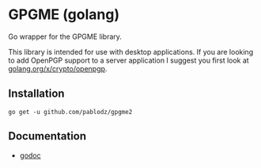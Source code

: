 # GPGME (golang)

Go wrapper for the GPGME library.

This library is intended for use with desktop applications. If you are looking to add OpenPGP support to a server application I suggest you first look at [golang.org/x/crypto/openpgp](https://godoc.org/golang.org/x/crypto/openpgp).

## Installation

    go get -u github.com/pablodz/gpgme2

## Documentation

* [godoc](https://godoc.org/github.com/pablodz/gpgme2)
